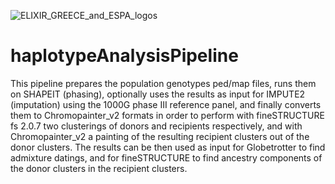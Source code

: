 ![ELIXIR_GREECE_and_ESPA_logos](http://genomics-lab.fleming.gr/fleming/reczko/elixir/logos/ELIXIR_GREECE_and_ESPA_logos-1338x218.png)


# haplotypeAnalysisPipeline

This pipeline prepares the population genotypes ped/map files, runs them on SHAPEIT (phasing), optionally uses the results as input for IMPUTE2 (imputation) using the 1000G phase III reference panel, and finally converts them to Chromopainter_v2 formats in order to perform with fineSTRUCTURE fs 2.0.7 two clusterings of donors and recipients respectively, and with Chromopainter_v2 a painting of the resulting recipient clusters out of the donor clusters. The results can be then used as input for Globetrotter to find admixture datings, and for fineSTRUCTURE to find ancestry components of the donor clusters in the recipient clusters.
